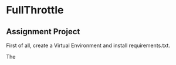 # FullThrottle
Assignment Project
--------------------


First of all, create a Virtual Environment and install requirements.txt.

The 
